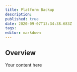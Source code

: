 ```yaml
---
title: Platform Backup
description: 
published: true
date: 2020-09-07T13:34:38.683Z
tags: 
editor: markdown
---
```


## Overview
Your content here